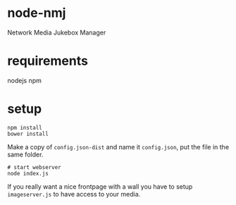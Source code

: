node-nmj
========

Network Media Jukebox Manager


requirements
============
nodejs
npm

setup
==========

```cli
npm install
bower install
```

Make a copy of `config.json-dist` and name it `config.json`, put the file in the same folder.



```
# start webserver
node index.js
```

If you really want a nice frontpage with a wall you have to setup `imageserver.js` to have access to your media.
